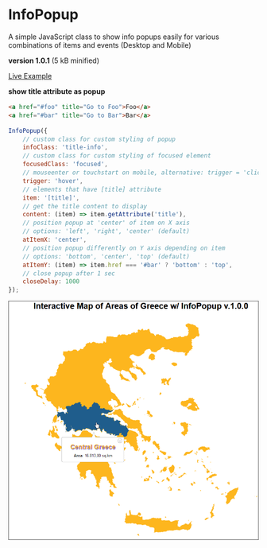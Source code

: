 # InfoPopup

A simple JavaScript class to show info popups easily for various combinations of items and events (Desktop and Mobile)

**version 1.0.1** (5 kB minified)


[Live Example](https://foo123.github.io/examples/infopopup/)


**show title attribute as popup**

```html
<a href="#foo" title="Go to Foo">Foo</a>
<a href="#bar" title="Go to Bar">Bar</a>
```

```javascript
InfoPopup({
    // custom class for custom styling of popup
    infoClass: 'title-info',
    // custom class for custom styling of focused element
    focusedClass: 'focused',
    // mouseenter or touchstart on mobile, alternative: trigger = 'click'
    trigger: 'hover',
    // elements that have [title] attribute
    item: '[title]',
    // get the title content to display
    content: (item) => item.getAttribute('title'),
    // position popup at 'center' of item on X axis
    // options: 'left', 'right', 'center' (default)
    atItemX: 'center',
    // position popup differently on Y axis depending on item
    // options: 'bottom', 'center', 'top' (default)
    atItemY: (item) => item.href === '#bar' ? 'bottom' : 'top',
    // close popup after 1 sec
    closeDelay: 1000
});
```

[![interactive map with InfoPopup](/screenshot.png)](https://foo123.github.io/examples/infopopup/)
